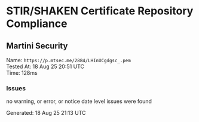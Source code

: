 # STIR/SHAKEN Certificate Repository Compliance

## Martini Security

Name: `https://p.mtsec.me/2884/LHInUCgdgsc_.pem`\
Tested At: 18 Aug 25 20:51 UTC\
Time: 128ms

### Issues

no warning, or error, or notice date level issues were found

Generated: 18 Aug 25 21:13 UTC
